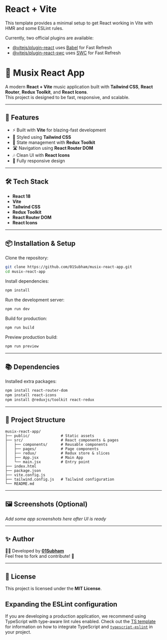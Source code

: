 # React + Vite

This template provides a minimal setup to get React working in Vite with HMR and some ESLint rules.

Currently, two official plugins are available:

- [@vitejs/plugin-react](https://github.com/vitejs/vite-plugin-react/blob/main/packages/plugin-react) uses [Babel](https://babeljs.io/) for Fast Refresh
- [@vitejs/plugin-react-swc](https://github.com/vitejs/vite-plugin-react/blob/main/packages/plugin-react-swc) uses [SWC](https://swc.rs/) for Fast Refresh


# 🎵 Musix React App

A modern **React + Vite** music application built with **Tailwind CSS**, **React Router**, **Redux Toolkit**, and **React Icons**.  
This project is designed to be fast, responsive, and scalable.

---

## 🚀 Features
- ⚡ Built with **Vite** for blazing-fast development
- 🎨 Styled using **Tailwind CSS**
- 🔄 State management with **Redux Toolkit**
- 🛣️ Navigation using **React Router DOM**
- 🎶 Clean UI with **React Icons**
- 📱 Fully responsive design

---

## 🛠️ Tech Stack
- **React 18**
- **Vite**
- **Tailwind CSS**
- **Redux Toolkit**
- **React Router DOM**
- **React Icons**

---

## 📦 Installation & Setup

Clone the repository:

```bash
git clone https://github.com/01Subham/musix-react-app.git
cd musix-react-app
```

Install dependencies:

```bash
npm install
```

Run the development server:

```bash
npm run dev
```

Build for production:

```bash
npm run build
```

Preview production build:

```bash
npm run preview
```

---

## 📚 Dependencies

Installed extra packages:

```bash
npm install react-router-dom
npm install react-icons
npm install @reduxjs/toolkit react-redux
```

---

## 📂 Project Structure
```
musix-react-app/
├── public/              # Static assets
├── src/                 # React components & pages
│   ├── components/      # Reusable components
│   ├── pages/           # Page components
│   ├── redux/           # Redux store & slices
│   ├── App.jsx          # Main App
│   └── main.jsx         # Entry point
├── index.html
├── package.json
├── vite.config.js
├── tailwind.config.js   # Tailwind configuration
└── README.md
```

---

## 🖼️ Screenshots (Optional)
_Add some app screenshots here after UI is ready_

---

## ✨ Author
👨‍💻 Developed by [**01Subham**](https://github.com/01Subham)  
Feel free to fork and contribute! 🚀

---

## 📜 License
This project is licensed under the **MIT License**.


## Expanding the ESLint configuration

If you are developing a production application, we recommend using TypeScript with type-aware lint rules enabled. Check out the [TS template](https://github.com/vitejs/vite/tree/main/packages/create-vite/template-react-ts) for information on how to integrate TypeScript and [`typescript-eslint`](https://typescript-eslint.io) in your project.
